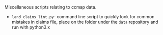 Miscellaneous scripts relating to ccmap data.

* `land_claims_lint.py`- command line script to quickly look for common mistakes in claims file, place on the folder under the `data` repository and run with python3.x

